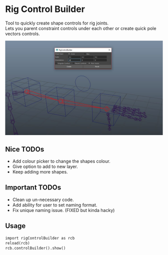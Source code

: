 # Rig Control Builder

Tool to quickly create shape controls for rig joints.<br> 
Lets you parent constraint controls under each other or create quick pole vectors controls.

<img width=600px src="https://github.com/SlyCodePanda/Maya-Tools/blob/master/rigControlBuilder/screenCap.JPG" />

Nice TODOs
------
* Add colour picker to change the shapes colour.
* Give option to add to new layer.
* Keep adding more shapes.

Important TODOs
------
* Clean up un-necessary code.
* Add ability for user to set naming format.
* Fix unique naming issue. (FIXED but kinda hacky)

Usage
------
```
import rigControlBuilder as rcb
reload(rcb)
rcb.controlBuilder().show()
```
